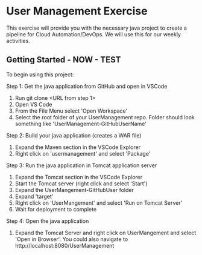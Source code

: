 # User Management Exercise

This exercise will provide you with the necessary java project to create a pipeline for Cloud Automation/DevOps.  We will use this for our weekly activities.
## Getting Started - NOW - TEST

To begin using this project:

Step 1: Get the java application from GitHub and open in VSCode
  1. Run git clone <URL from step 1>
  2. Open VS Code
  3. From the File Menu select 'Open Workspace'
  4. Select the root folder of your UserManagement repo.  Folder should look something like 'UserManagement-GitHubUserName'

Step 2: Build your java application (creates a WAR file)
  1. Expand the Maven section in the VSCode Explorer
  2. Right click on 'usermanagement' and select 'Package'

Step 3: Run the java application in Tomcat application server
  1. Expand the Tomcat section in the VSCode Explorer
  2. Start the Tomcat server (right click and select 'Start')
  3. Expand the UserMangement-GitHubUser folder
  4. Expand 'target'
  5. Right click on 'UserMangement' and select 'Run on Tomcat Server'
  6. Wait for deployment to complete

Step 4: Open the java application
  1. Expand the Tomcat Server and right click on UserMangement and select 'Open in Browser'.  You could also navigate to http://localhost:8080/UserManagement


